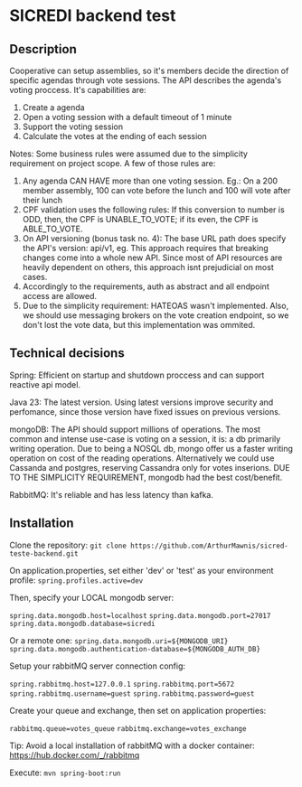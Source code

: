 # SICREDI backend test

## Description

Cooperative can setup assemblies, so it's members decide the direction of specific agendas through vote sessions.
The API describes the agenda's voting proccess. It's capabilities are:
1. Create a agenda
2. Open a voting session with a default timeout of 1 minute
3. Support the voting session
4. Calculate the votes at the ending of each session

Notes:
Some business rules were assumed due to the simplicity requirement on project scope. A few of those rules are:

1. Any agenda CAN HAVE more than one voting session. Eg.: On a 200 member assembly, 100 can vote before the lunch and 100 will vote after their lunch
2. CPF validation uses the following rules: If this conversion to number is ODD, then, the CPF is UNABLE_TO_VOTE; if its even, the CPF is ABLE_TO_VOTE.
3. On API versioning (bonus task no. 4): The base URL path does specify the API's version: api/v1, eg. This approach requires that breaking changes come into
 a whole new API. Since most of API resources are heavily dependent on others, this approach isnt prejudicial on most cases.
4. Accordingly to the requirements, auth as abstract and all endpoint access are allowed.
5. Due to the simplicity requirement: HATEOAS wasn't implemented. Also, we should use messaging brokers on the vote creation endpoint, so we don't lost the vote data, but this implementation was ommited.

## Technical decisions

Spring: Efficient on startup and shutdown proccess and can support reactive api model.

Java 23: The latest version. Using latest versions improve security and perfomance, since those version have fixed issues on previous versions.

mongoDB: The API should support millions of operations. The most common and intense use-case is voting on a session, it is: a db primarily writing operation.
Due to being a NOSQL db, mongo offer us a faster writing operation on cost of the reading operations. Alternatively we could use Cassanda and postgres, reserving
 Cassandra only for votes inserions. DUE TO THE SIMPLICITY REQUIREMENT, mongodb had the best cost/benefit.

RabbitMQ: It's reliable and has less latency than kafka. 

## Installation

Clone the repository:
```git clone https://github.com/ArthurMawnis/sicred-teste-backend.git```

On application.properties, set either 'dev' or 'test' as your environment profile:
```spring.profiles.active=dev```

Then, specify your LOCAL mongodb server:

```spring.data.mongodb.host=localhost```
```spring.data.mongodb.port=27017```
```spring.data.mongodb.database=sicredi```

Or a remote one:
```spring.data.mongodb.uri=${MONGODB_URI}```
```spring.data.mongodb.authentication-database=${MONGODB_AUTH_DB}```

Setup your rabbitMQ server connection config:

```spring.rabbitmq.host=127.0.0.1```
```spring.rabbitmq.port=5672```
```spring.rabbitmq.username=guest```
```spring.rabbitmq.password=guest```

Create your queue and exchange, then set on application properties:

```rabbitmq.queue=votes_queue```
```rabbitmq.exchange=votes_exchange```

Tip: Avoid a local installation of rabbitMQ with a docker container: https://hub.docker.com/_/rabbitmq

Execute:
```mvn spring-boot:run```
